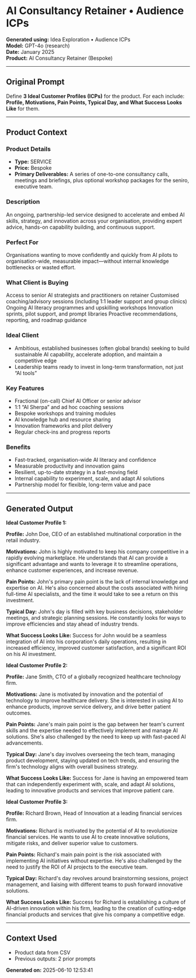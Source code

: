 # AI Consultancy Retainer • Audience ICPs

**Generated using:** Idea Exploration • Audience ICPs  
**Model:** GPT-4o (research)  
**Date:** January 2025  
**Product:** AI Consultancy Retainer (Bespoke)

---

## Original Prompt
Define **3 Ideal Customer Profiles (ICPs)** for the product. For each include: **Profile, Motivations, Pain Points, Typical Day, and What Success Looks Like** for them.

---

## Product Context

### **Product Details**
- **Type:** SERVICE
- **Price:** Bespoke
- **Primary Deliverables:** A series of one-to-one consultancy calls, meetings and briefings, plus optional workshop packages for the seniro, executive team.

### **Description**
An ongoing, partnership-led service designed to accelerate and embed AI skills, strategy, and innovation across your organisation, providing expert advice, hands-on capability building, and continuous support.⁠

### **Perfect For**
Organisations wanting to move confidently and quickly from AI pilots to organisation-wide, measurable impact—without internal knowledge bottlenecks or wasted effort.

### **What Client is Buying**
Access to senior AI strategists and practitioners on retainer
Customised coaching/advisory sessions (including 1:1 leader support and group clinics)
Ongoing AI literacy programmes and upskilling workshops
Innovation sprints, pilot support, and prompt libraries
Proactive recommendations, reporting, and roadmap guidance

### **Ideal Client**
- Ambitious, established businesses (often global brands) 
seeking to build sustainable AI capability, accelerate adoption, and maintain a competitive edge
- Leadership teams ready to invest in long-term transformation, not just “AI tools”

### **Key Features**
- Fractional (on-call) Chief AI Officer or senior advisor
- 1:1 “AI Sherpa” and ad hoc coaching sessions
- Bespoke workshops and training modules
- AI knowledge hub and resource sharing
- Innovation frameworks and pilot delivery
- Regular check-ins and progress reports⁠

### **Benefits**
- Fast-tracked, organisation-wide AI literacy and confidence
- Measurable productivity and innovation gains
- Resilient, up-to-date strategy in a fast-moving field
- Internal capability to experiment, scale, and adapt AI solutions
- Partnership model for flexible, long-term value and pace

---

## Generated Output

**Ideal Customer Profile 1:**

**Profile:** 
John Doe, CEO of an established multinational corporation in the retail industry.

**Motivations:** 
John is highly motivated to keep his company competitive in a rapidly evolving marketplace. He understands that AI can provide a significant advantage and wants to leverage it to streamline operations, enhance customer experiences, and increase revenue.

**Pain Points:** 
John's primary pain point is the lack of internal knowledge and expertise on AI. He's also concerned about the costs associated with hiring full-time AI specialists, and the time it would take to see a return on this investment.

**Typical Day:** 
John's day is filled with key business decisions, stakeholder meetings, and strategic planning sessions. He constantly looks for ways to improve efficiencies and stay ahead of industry trends.

**What Success Looks Like:** 
Success for John would be a seamless integration of AI into his corporation's daily operations, resulting in increased efficiency, improved customer satisfaction, and a significant ROI on his AI investment.

**Ideal Customer Profile 2:**

**Profile:** 
Jane Smith, CTO of a globally recognized healthcare technology firm.

**Motivations:** 
Jane is motivated by innovation and the potential of technology to improve healthcare delivery. She is interested in using AI to enhance products, improve service delivery, and drive better patient outcomes.

**Pain Points:** 
Jane's main pain point is the gap between her team's current skills and the expertise needed to effectively implement and manage AI solutions. She's also challenged by the need to keep up with fast-paced AI advancements.

**Typical Day:** 
Jane's day involves overseeing the tech team, managing product development, staying updated on tech trends, and ensuring the firm's technology aligns with overall business strategy.

**What Success Looks Like:** 
Success for Jane is having an empowered team that can independently experiment with, scale, and adapt AI solutions, leading to innovative products and services that improve patient care.

**Ideal Customer Profile 3:**

**Profile:** 
Richard Brown, Head of Innovation at a leading financial services firm.

**Motivations:** 
Richard is motivated by the potential of AI to revolutionize financial services. He wants to use AI to create innovative solutions, mitigate risks, and deliver superior value to customers.

**Pain Points:** 
Richard's main pain point is the risk associated with implementing AI initiatives without expertise. He's also challenged by the need to justify the ROI of AI projects to the executive team.

**Typical Day:** 
Richard's day revolves around brainstorming sessions, project management, and liaising with different teams to push forward innovative solutions.

**What Success Looks Like:** 
Success for Richard is establishing a culture of AI-driven innovation within his firm, leading to the creation of cutting-edge financial products and services that give his company a competitive edge.

---

## Context Used
- Product data from CSV
- Previous outputs: 2 prior prompts

**Generated on:** 2025-06-10 12:53:41
